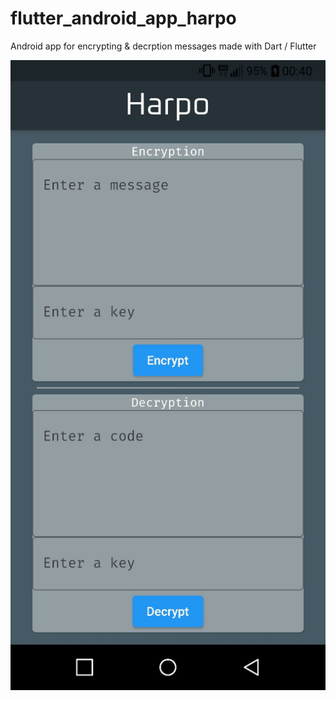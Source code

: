 # flutter_android_app_harpo
 Android app for encrypting & decrption messages made with Dart / Flutter

<img src="readme_images\harpo.png">